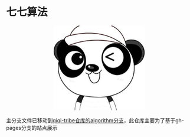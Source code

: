# 七七算法

<div align="center">
    <a href="http://www.dreamagain.top.com"><img src="./src/.vuepress/public/logo.png" width="250px"></a>
</div>


主分支文件已移动到[qiqi-tribe仓库的algorithm分支](https://github.com/small-universe/qiqi-tribe/tree/algorithm)，此仓库主要为了基于gh-pages分支的站点展示